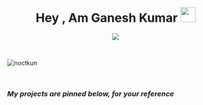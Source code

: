 
<h1 align="center"><b>Hey , Am Ganesh Kumar </b><img src="https://media.giphy.com/media/hvRJCLFzcasrR4ia7z/giphy.gif" width="35"></h1>

<p align="center">
  <a href="https://github.com/DenverCoder1/readme-typing-svg"><img src="https://readme-typing-svg.herokuapp.com?font=Time+New+Roman&color=cyan&size=25&center=true&vCenter=true&width=600&height=100&lines=Software+Engineer,;Full+Stack+Developer,;Machine+Learning,;React+Native"></a>
</p>


<br>
<p align="left"> <img src="https://komarev.com/ghpvc/?username=noctkun&label=Profile%20views&color=0e75b6&style=flat" alt="noctkun" /> </p>
<br>

<h3 align="left"><i>My projects are pinned below, for your reference</i></h3>
